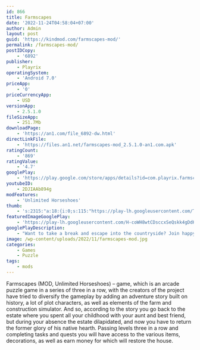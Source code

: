 ```yaml
---
id: 866
title: Farmscapes
date: '2022-11-24T04:58:04+07:00'
author: Admin
layout: post
guid: 'https://kindmod.com/farmscapes-mod/'
permalink: /farmscapes-mod/
postIDCopy:
    - '6892'
publisher:
    - Playrix
operatingSystem:
    - 'Android 7.0'
priceApp:
    - '0'
priceCurrencyApp:
    - USD
versionApp:
    - 2.5.1.0
fileSizeApp:
    - 251.7Mb
downloadPage:
    - 'https://an1.com/file_6892-dw.html'
directLinkFile:
    - 'https://files.an1.net/farmscapes-mod_2.5.1.0-an1.com.apk'
ratingCount:
    - '869'
ratingValue:
    - '4.7'
googlePlay:
    - 'https://play.google.com/store/apps/details?id=com.playrix.farmscapes'
youtubeID:
    - 2DJIAAb894g
modFeatures:
    - 'Unlimited Horseshoes'
thumb:
    - 's:2315:"a:18:{i:0;s:115:"https://play-lh.googleusercontent.com/TSOCqaBAukB-16ud7aFwWfmm3kxkiwO9rRW9jAbXfmWurRHea5VYHeuEGpmWa0EAXhY=w526-h296";i:1;s:114:"https://play-lh.googleusercontent.com/MpwvkbD1iLRbAjYVt4toiQVjgLttjCThk5_guU51NTzOdkKJAa44wsRvR9WfxgUb2g=w526-h296";i:2;s:115:"https://play-lh.googleusercontent.com/FoSBB7uA2oGScATp2a_DxNjIpk0SfHSAYnbHN-x_kH0bzAPREiILB8cKIZju4IuWgms=w526-h296";i:3;s:114:"https://play-lh.googleusercontent.com/QeOOfH9e_kaJUVOffL11ZcQWNRr7Za0SO88KleWasF-B8_m86sam9Ncf9Z7w3Hs5Fg=w526-h296";i:4;s:115:"https://play-lh.googleusercontent.com/4esT26r3M1dZGYU-J82q7QlAX9YVpO5_HlYMSFpE5dUDp7E1OWiw8MGFcs2pBhbRaWQ=w526-h296";i:5;s:115:"https://play-lh.googleusercontent.com/C1AAZxYNkLT6GdmsmAMVAsDFDMIqv__rx9UTuI9tG-gN7gfK6CT4ZU6nkkt_DjQVpcE=w526-h296";i:6;s:115:"https://play-lh.googleusercontent.com/X-u8-e1F1o-NqOez_t6eZCnDs4bgt5kIQJ3Za7FhE-9tUPwVEZfen-6s_xPD-wnB1KA=w526-h296";i:7;s:114:"https://play-lh.googleusercontent.com/ubys0sHqzbTlmoMhy71HWHhdsr1BVwZxd4zAvj8M3MvUhZ5P5i6PGrGPm1EOc-ainQ=w526-h296";i:8;s:114:"https://play-lh.googleusercontent.com/O1ijcIQRRDDtWdLB3qo6Rq4VvfwCScMhSVCKlBtny4G_-TRnVQBM7LEGQ8rqmAEp-g=w526-h296";i:9;s:115:"https://play-lh.googleusercontent.com/5V-29w8tX_rOmOdmXmev_4ak5e9odY3R3ElIb3LZ1YoC_KAnesXw8vW087blWV8KNac=w526-h296";i:10;s:115:"https://play-lh.googleusercontent.com/dcQu_bzakBTNysdhxA8kO9_VggqqtgaUGhK3V4RoTTd1kAdgOG3BYQFdvd7BMG-O_KE=w526-h296";i:11;s:115:"https://play-lh.googleusercontent.com/NT1lqsJClVoa-PbyAUK-6K1dypZM62D44TLH6fPnpPAvr7UwRHv6fE9-8BpDCN7YKas=w526-h296";i:12;s:115:"https://play-lh.googleusercontent.com/sTPPnPUh7EWzAgGHKq54C3zFcLm7XmHV_Pwv2pV8JRPh9ct5H-_Zag3gq7kfiHJPoKA=w526-h296";i:13;s:115:"https://play-lh.googleusercontent.com/2wbfTc4UzJDd9Uz-idMc_4QVX-Z14FlftXKXSofuYbQ1DvIOptHpQepkLAYteXnbXek=w526-h296";i:14;s:115:"https://play-lh.googleusercontent.com/IHtrELqWzoGYC1oKDTGy6UkG2WTwIUpgd34vXes6loqaS1uIeK4PTjZGryMh6UtEHww=w526-h296";i:15;s:115:"https://play-lh.googleusercontent.com/qbyZHUaVBElAKHhLISRb2AhAli-PgTlRILxA1AFETywhn_DHEnSuXf-lAtAZSBnk23s=w526-h296";i:16;s:116:"https://play-lh.googleusercontent.com/FdL3Rj8HrSrkUPRbx2GGcZFGwMJm_V0HU3QLuh2yNDZc1bkLZcvIF89zbhQWeir9Rgt5=w526-h296";i:17;s:114:"https://play-lh.googleusercontent.com/tUEwsgpnXLWRIbNVuG0yT-yTU33kvR9KBBFBa7lISu719PbYvOL8dfPG3_5RkK8KFA=w526-h296";}";'
featuredImageGooglePlay:
    - 'https://play-lh.googleusercontent.com/H-coWH8wtCDsccxSeQskk4gDdK05_ft8WPMstn-P9GGlGvz9InoHiDGFjmt8KMvBGNA'
googlePlayDescription:
    - "Want to take a break and escape into the countryside? Join happy-go-lucky Mary in her efforts to turn an abandoned farm into a rustic paradise in the latest hit from Playrix’s Scapes™️ series!. Play colorful puzzles to harvest your way through the exciting story of a former city girl transforming along with her farm. There are plenty of challenges ahead, but don’t you worry — charismatic handyman Philip has you and Mary covered, with tools and jokes aplenty!. -\tRestore the area into a dream village: decorate it with numerous items, grow a garden, and take care of the animals, including the intelligent cat Edward!"
image: /wp-content/uploads/2022/11/farmscapes-mod.jpg
categories:
    - Games
    - Puzzle
tags:
    - mods
---
```


Farmscapes (MOD, Unlimited Horseshoes) – game, which is an arcade puzzle game in a series of three in a row, with the creators of the project have tried to diversify the gameplay by adding an adventure story built on history, a lot of plot characters, as well as elements of the farm and construction simulator. And so, according to the story you go back to the estate where you spent all your childhood with your aunt and best friend, but during your absence the estate dilapidated, and now you have to return the former glory of his native hearth. Passing levels three in a row and completing tasks and quests you will have access to the various items, decorations, as well as earn money for which will restore the house.